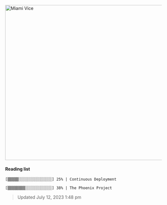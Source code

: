 
[<img src="https://media.giphy.com/media/l0IsIMQkVZ0UK1Q7C/giphy.gif" alt="Miami Vice" width="800" height="500">](https://www.youtube.com/watch?v=-aMCzRj3Syg)

#### Reading list

    [▒▒▒▒▒░░░░░░░░░░░░░░░] 25% | Continuous Deployment
    
    [▒▒▒▒▒▒▒▒░░░░░░░░░░░░] 38% | The Phoenix Project
    
> Updated July 12, 2023 1:48 pm
